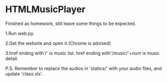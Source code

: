 # HTMLMusicPlayer
Finished as homework, still leave some things to be expected.

1.Run web.py.

2.Get the website and open it.(Chrome is advised)

3.href ending with'/' is music list.
  href ending with'/music/'+num is music detail.
  
  P.S. Remember to replace the audios in 'statics/' with your audio files, and update 'class.xls'.
